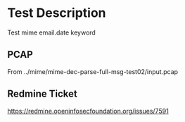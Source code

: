 # Test Description
Test mime email.date keyword

## PCAP
From ../mime/mime-dec-parse-full-msg-test02/input.pcap

## Redmine Ticket
https://redmine.openinfosecfoundation.org/issues/7591
